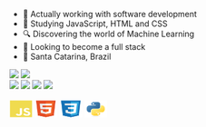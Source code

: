 
- 🔭 Actually working with software development
- 🌱 Studying JavaScript, HTML and CSS
- 🔍 Discovering the world of Machine Learning
- 🤯 Looking to become a full stack
- 📍 Santa Catarina, Brazil


<div>
  <img height="160em" src="https://github-readme-stats.vercel.app/api?username=jaozzy&show_icons-true&theme=dracula&include_all_comits-true&count_private-true"/>
  <img height="160em" src="https://github-readme-stats.vercel.app/api/top-langs/?username=jaozzy&layout=compact&langs-count-16&theme=dracula"/>
</div

<div>
  <a href="https://instagram.com/jao.zzy?igshid=ZDdkNTZiNTM=" target="_blank"><img src="https://img.shields.io/badge/-Instagram-%23E4405F?style=for-the-badge&logo=instagram&logoColor=white" target="_blank"></a> 
  <a href="mailto:servicecontact.joao@gmail.com"><img src="https://img.shields.io/badge/-Gmail-%23333?style=for-the-badge&logo=gmail&logoColor=white" target="_blank"></a>
  <a href="https://www.linkedin.com/in/joaopd-c-644a2a251" target="_blank"><img src="https://img.shields.io/badge/-LinkedIn-%230077B5?style=for-the-badge&logo=linkedin&logoColor=white" target="_blank"></a> 
  <a href="https://wa.me/5547999783190" target="_blank"><img src="https://img.shields.io/badge/WhatsApp-25D366?style=for-the-badge&logo=whatsapp&logoColor=white" target="_blank"></a>
</div>

<div>
  <div style="display: inline_block"><br>
  <img align="center" alt="Rafa-Js" height="30" width="40" src="https://raw.githubusercontent.com/devicons/devicon/master/icons/javascript/javascript-plain.svg">
  <img align="center" alt="Rafa-HTML" height="30" width="40" src="https://raw.githubusercontent.com/devicons/devicon/master/icons/html5/html5-original.svg">
  <img align="center" alt="Rafa-CSS" height="30" width="40" src="https://raw.githubusercontent.com/devicons/devicon/master/icons/css3/css3-original.svg">
  <img align="center" alt="Rafa-Python" height="30" width="40" src="https://raw.githubusercontent.com/devicons/devicon/master/icons/python/python-original.svg">
</div>
  
